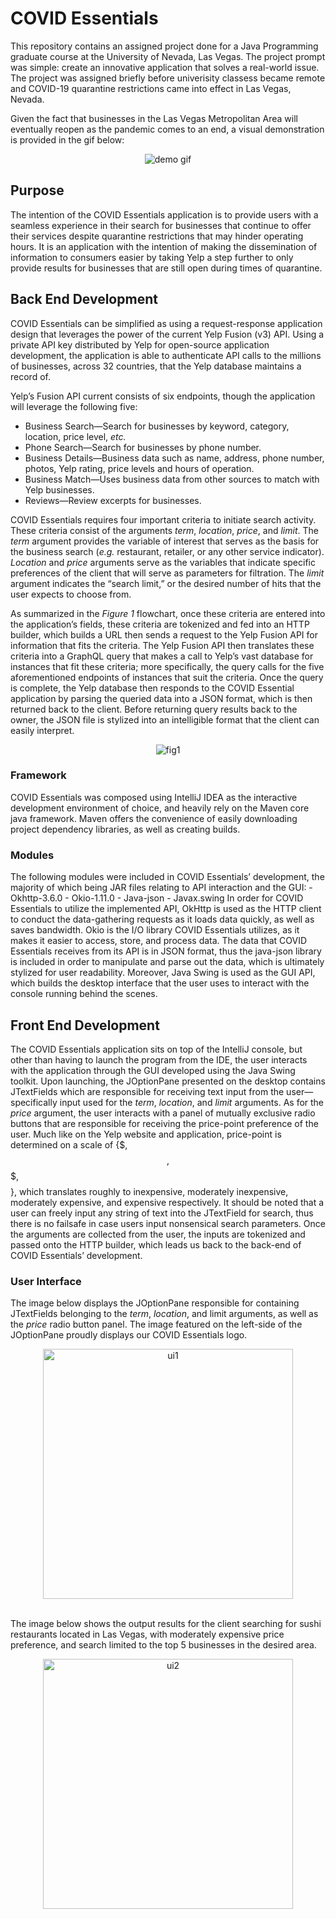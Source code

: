 # COVID Essentials
  This repository contains an assigned project done for a Java Programming graduate course at the University of Nevada, Las Vegas. The project prompt was simple: create an innovative application that solves a real-world issue. The project was assigned briefly before univerisity classess became remote and COVID-19 quarantine restrictions came into effect in Las Vegas, Nevada.

Given the fact that businesses in the Las Vegas Metropolitan Area will eventually reopen as the pandemic comes to an end, a visual demonstration is provided in the gif below:
<p align="center">
  <img src="../master/demo/demo_final.gif" alt="demo gif">
</p>

## Purpose
  The intention of the COVID Essentials application is to provide users with a seamless experience in their search for businesses that continue to offer their services despite quarantine restrictions that may hinder operating hours. It is an application with the intention of making the dissemination of information to consumers easier by taking Yelp a step further to only provide results for businesses that are still open during times of quarantine.

## Back End Development
COVID Essentials can be simplified as using a request-response application design that leverages the power of the current Yelp Fusion (v3) API. Using a private API key distributed by Yelp for open-source application development, the application is able to authenticate API calls to the millions of businesses, across 32 countries, that the Yelp database maintains a record of.

Yelp’s Fusion API current consists of six endpoints, though the application will leverage the following five:
  - Business Search—Search for businesses by keyword, category, location, price level, <i>etc.</i>
  - Phone Search—Search for businesses by phone number.
  - Business Details—Business data such as name, address, phone number, photos, Yelp rating, price levels and hours of operation.
  - Business Match—Uses business data from other sources to match with Yelp businesses.
  - Reviews—Review excerpts for businesses.
  
  COVID Essentials requires four important criteria to initiate search activity. These criteria consist of the arguments <i>term</i>, <i>location</i>, <i>price</i>, and <i>limit</i>. The <i>term</i> argument provides the variable of interest that serves as the basis for the business search (<i>e.g.</i> restaurant, retailer, or any other service indicator). <i>Location</i> and <i>price</i> arguments serve as the variables that indicate specific preferences of the client that will serve as parameters for filtration. The <i>limit</i> argument indicates the “search limit,” or the desired number of hits that the user expects to choose from.

  As summarized in the <i>Figure 1</i> flowchart, once these criteria are entered into the application’s fields, these criteria are tokenized and fed into an HTTP builder, which builds a URL then sends a request to the Yelp Fusion API for information that fits the criteria. The Yelp Fusion API then translates these criteria into a GraphQL query that makes a call to Yelp’s vast database for instances that fit these criteria; more specifically, the query calls for the five aforementioned endpoints of instances that suit the criteria. Once the query is complete, the Yelp database then responds to the COVID Essential application by parsing the queried data into a JSON format, which is then returned back to the client. Before returning query results back to the owner, the JSON file is stylized into an intelligible format that the client can easily interpret.<br>
<p align="center">
  <img src="../master/demo/figure1.png" alt="fig1">
</p>
  
### Framework
  COVID Essentials was composed using IntelliJ IDEA as the interactive development environment of choice, and heavily rely on the Maven core java framework. Maven offers the convenience of easily downloading project dependency libraries, as well as creating builds.

### Modules
  The following modules were included in COVID Essentials’ development, the majority of which being JAR files relating to API interaction and the GUI:
    - Okhttp-3.6.0
    - Okio-1.11.0
    - Java-json
    - Javax.swing
    In order for COVID Essentials to utilize the implemented API, OkHttp is used as the HTTP client to conduct the data-gathering requests as it loads data quickly, as well as saves bandwidth. Okio is the I/O library COVID Essentials utilizes, as it makes it easier to access, store, and process data. The data that COVID Essentials receives from its API is in JSON format, thus the java-json library is included in order to manipulate and parse out the data, which is ultimately stylized for user readability. Moreover, Java Swing is used as the GUI API, which builds the desktop interface that the user uses to interact with the console running behind the scenes.
  
## Front End Development
  The COVID Essentials application sits on top of the IntelliJ console, but other than having to launch the program from the IDE, the user interacts with the application through the GUI developed using the Java Swing toolkit. Upon launching, the JOptionPane presented on the desktop contains JTextFields which are responsible for receiving text input from the user—specifically input used for the <i>term</i>, <i>location</i>, and <i>limit</i> arguments. As for the <i>price</i> argument, the user interacts with a panel of mutually exclusive radio buttons that are responsible for receiving the price-point preference of the user. Much like on the Yelp website and application, price-point is determined on a scale of {$, $$, $$$, $$$$}, which translates roughly to inexpensive, moderately inexpensive, moderately expensive, and expensive respectively. It should be noted that a user can freely input any string of text into the JTextField for search, thus there is no failsafe in case users input nonsensical search parameters. Once the arguments are collected from the user, the inputs are tokenized and passed onto the HTTP builder, which leads us back to the back-end of COVID Essentials’ development.
  
  ### User Interface
  The image below displays the JOptionPane responsible for containing JTextFields belonging to the <i>term</i>, <i>location</i>, and limit arguments, as well as the <i>price</i> radio button panel. The image featured on the left-side of the JOptionPane proudly displays our COVID Essentials logo.<br>
<p align="center">
  <img src="../master/demo/ui1.png" width="400" alt="ui1">
</p>
<br>  The image below shows the output results for the client searching for sushi restaurants located in Las Vegas, with moderately expensive price preference, and search limited to the top 5 businesses in the desired area.<br>
<p align="center">
  <img src="../master/demo/ui2.png" width="400" alt="ui2">
</p>
  
